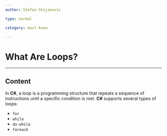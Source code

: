 ```yaml
---
author: Stefan-Stojanovic

type: normal

category: must-know

---
```


# What Are Loops?

---

## Content

In **C#**, a loop is a programming structure that repeats a sequence of instructions until a specific condition is met. **C#** supports several types of loops:

- `for`
- `while`
- `do-while`
- `foreach`